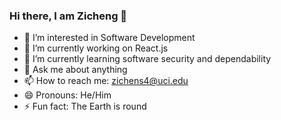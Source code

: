 ### Hi there, I am Zicheng 👋

- 👀 I’m interested in Software Development
- 🔭 I’m currently working on React.js
- 🌱 I’m currently learning software security and dependability 
- 💬 Ask me about anything
- 📫 How to reach me: zichens4@uci.edu
- 😄 Pronouns: He/Him
- ⚡ Fun fact: The Earth is round
